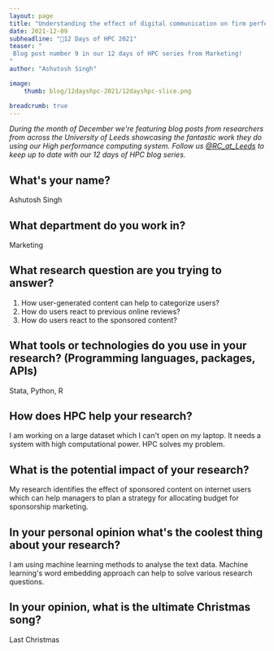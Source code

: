 ```yaml
---
layout: page
title: "Understanding the effect of digital communication on firm performance with machine learning"
date: 2021-12-09
subheadline: "🎄12 Days of HPC 2021"
teaser: "
 Blog post number 9 in our 12 days of HPC series from Marketing!
"
author: "Ashutosh Singh"

image:
    thumb: blog/12dayshpc-2021/12dayshpc-slice.png

breadcrumb: true
---
```


_During the month of December we're featuring blog posts from researchers from across the University of Leeds showcasing the fantastic work they do using our High performance computing system. Follow us [@RC_at_Leeds](https://twitter.com/RC_at_leeds) to keep up to date with our 12 days of HPC blog series._

## What's your name?

Ashutosh Singh

## What department do you work in?

Marketing

## What research question are you trying to answer?

1. How user-generated content can help to categorize users?
2. How do users react to previous online reviews?
3. How do users react to the sponsored content?


## What tools or technologies do you use in your research? (Programming languages, packages, APIs)

Stata, Python, R

## How does HPC help your research?

I am working on a large dataset which I can't open on my laptop. It needs a system with high computational power. HPC solves my problem.

## What is the potential impact of your research?

My research identifies the effect of sponsored content on internet users which can help managers to plan a strategy for allocating budget for sponsorship marketing.

## In your personal opinion what's the coolest thing about your research?

I am using machine learning methods to analyse the text data. Machine learning's word embedding approach can help to solve various research questions.



## In your opinion, what is the ultimate Christmas song?

Last Christmas

